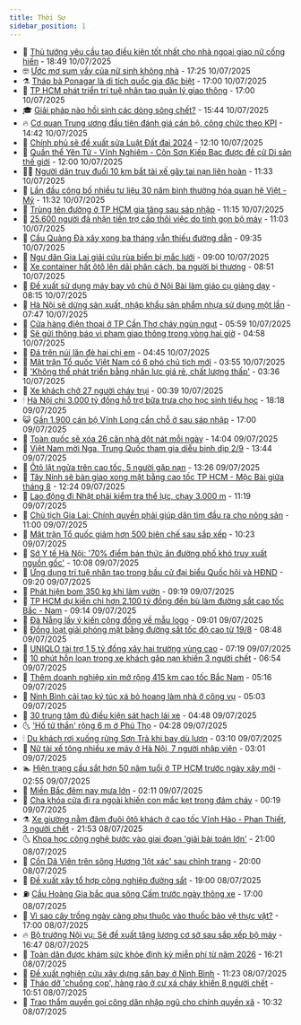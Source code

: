 ```yaml
---
title: Thời Sự
sidebar_position: 1
---
```


<!-- vnexpress-thoi-su:START -->
- 🦒 [Thủ tướng yêu cầu tạo điều kiện tốt nhất cho nhà ngoại giao nữ cống hiến](https://vnexpress.net/thu-tuong-yeu-cau-tao-dieu-kien-tot-nhat-cho-nha-ngoai-giao-nu-cong-hien-4912724.html) - 18:49 10/07/2025
- 🤓 [Ước mơ sum vầy của nữ sinh không nhà](https://vnexpress.net/uoc-mo-sum-vay-cua-nu-sinh-khong-nha-4910681.html) - 17:25 10/07/2025
- ⚗️ [Tháp bà Ponagar là di tích quốc gia đặc biệt](https://vnexpress.net/thap-ba-ponagar-la-di-tich-quoc-gia-dac-biet-4912700.html) - 17:00 10/07/2025
- 🌊 [TP HCM phát triển trí tuệ nhân tạo quản lý giao thông](https://vnexpress.net/tp-hcm-phat-trien-tri-tue-nhan-tao-quan-ly-giao-thong-4912665.html) - 17:00 10/07/2025
- 🎓 [Giải pháp nào hồi sinh các dòng sông chết?](https://vnexpress.net/giai-phap-nao-hoi-sinh-cac-dong-song-chet-4912353.html) - 15:44 10/07/2025
- 🔥 [Cơ quan Trung ương đầu tiên đánh giá cán bộ, công chức theo KPI](https://vnexpress.net/co-quan-trung-uong-dau-tien-danh-gia-can-bo-cong-chuc-theo-kpi-4912642.html) - 14:42 10/07/2025
- 🦏 [Chính phủ sẽ đề xuất sửa Luật Đất đai 2024](https://vnexpress.net/chinh-phu-se-de-xuat-sua-luat-dat-dai-2024-4912670.html) - 12:10 10/07/2025
- 👺 [Quần thể Yên Tử - Vĩnh Nghiêm - Côn Sơn Kiếp Bạc được đề cử Di sản thế giới](https://vnexpress.net/quan-the-yen-tu-vinh-nghiem-con-son-kiep-bac-duoc-de-cu-di-san-the-gioi-4912574.html) - 12:00 10/07/2025
- 🧑‍🏫 [Người dân truy đuổi 10 km bắt tài xế gây tai nạn liên hoàn](https://vnexpress.net/nguoi-dan-truy-duoi-10-km-bat-tai-xe-gay-tai-nan-lien-hoan-4912679.html) - 11:33 10/07/2025
- 🚦 [Lần đầu công bố nhiều tư liệu 30 năm bình thường hóa quan hệ Việt - Mỹ](https://vnexpress.net/lan-dau-cong-bo-nhieu-tu-lieu-30-nam-binh-thuong-hoa-quan-he-viet-my-4912525.html) - 11:32 10/07/2025
- 🎉 [Trùng tên đường ở TP HCM gia tăng sau sáp nhập](https://vnexpress.net/trung-ten-duong-o-tp-hcm-gia-tang-sau-sap-nhap-4912637.html) - 11:15 10/07/2025
- 🦒 [25.600 người đã nhận tiền trợ cấp thôi việc do tinh gọn bộ máy](https://vnexpress.net/25-600-nguoi-da-nhan-tien-tro-cap-thoi-viec-do-tinh-gon-bo-may-4912627.html) - 11:03 10/07/2025
- 🤗 [Cầu Quảng Đà xây xong ba tháng vẫn thiếu đường dẫn](https://vnexpress.net/cau-quang-da-xay-xong-ba-thang-van-thieu-duong-dan-4912558.html) - 09:35 10/07/2025
- 💼 [Ngư dân Gia Lai giải cứu rùa biển bị mắc lưới](https://vnexpress.net/ngu-dan-gia-lai-giai-cuu-rua-bien-bi-mac-luoi-4912547.html) - 09:00 10/07/2025
- 🤩 [Xe container hất ôtô lên dải phân cách, ba người bị thương](https://vnexpress.net/xe-container-hat-oto-len-dai-phan-cach-ba-nguoi-bi-thuong-4912561.html) - 08:51 10/07/2025
- 🤡 [Đề xuất sử dụng máy bay vô chủ ở Nội Bài làm giáo cụ giảng dạy](https://vnexpress.net/de-xuat-su-dung-may-bay-vo-chu-o-noi-bai-lam-giao-cu-giang-day-4912521.html) - 08:15 10/07/2025
- 💯 [Hà Nội sẽ dừng sản xuất, nhập khẩu sản phẩm nhựa sử dụng một lần](https://vnexpress.net/ha-noi-se-dung-san-xuat-nhap-khau-san-pham-nhua-su-dung-mot-lan-4912480.html) - 07:47 10/07/2025
- 👺 [Cửa hàng điện thoại ở TP Cần Thơ cháy ngùn ngụt](https://vnexpress.net/cua-hang-dien-thoai-o-tp-can-tho-chay-ngun-ngut-4912478.html) - 05:59 10/07/2025
- 🌮 [Sẽ gửi thông báo vi phạm giao thông trong vòng hai giờ](https://vnexpress.net/se-gui-thong-bao-vi-pham-giao-thong-trong-vong-hai-gio-4912400.html) - 04:58 10/07/2025
- 🥸 [Đá trên núi lăn đè hai chị em](https://vnexpress.net/da-tren-nui-lan-de-hai-chi-em-4912443.html) - 04:45 10/07/2025
- 🐻 [Mặt trận Tổ quốc Việt Nam có 6 phó chủ tịch mới](https://vnexpress.net/mat-tran-to-quoc-viet-nam-co-6-pho-chu-tich-moi-4912396.html) - 03:55 10/07/2025
- 👀 [&#39;Không thể phát triển bằng nhân lực giá rẻ, chất lượng thấp&#39;](https://vnexpress.net/khong-the-phat-trien-bang-nhan-luc-gia-re-chat-luong-thap-4912328.html) - 03:36 10/07/2025
- 🤔 [Xe khách chở 27 người cháy trụi](https://vnexpress.net/xe-khach-cho-27-nguoi-chay-trui-4912255.html) - 00:39 10/07/2025
- 🕯 [Hà Nội chi 3.000 tỷ đồng hỗ trợ bữa trưa cho học sinh tiểu học](https://vnexpress.net/ha-noi-chi-3-000-ty-dong-ho-tro-bua-trua-cho-hoc-sinh-tieu-hoc-4912215.html) - 18:18 09/07/2025
- 😺 [Gần 1.900 cán bộ Vĩnh Long cần chỗ ở sau sáp nhập](https://vnexpress.net/gan-1-900-can-bo-vinh-long-can-cho-o-sau-sap-nhap-4912174.html) - 17:00 09/07/2025
- 🦆 [Toàn quốc sẽ xóa 26 căn nhà dột nát mỗi ngày](https://vnexpress.net/toan-quoc-se-xoa-26-can-nha-dot-nat-moi-ngay-4912200.html) - 14:04 09/07/2025
- 🧰 [Việt Nam mời Nga, Trung Quốc tham gia diễu binh dịp 2/9](https://vnexpress.net/viet-nam-moi-nga-trung-quoc-tham-gia-dieu-binh-dip-2-9-4912204.html) - 13:44 09/07/2025
- 🦍 [Ôtô lật ngửa trên cao tốc, 5 người gặp nạn](https://vnexpress.net/oto-lat-ngua-tren-cao-toc-5-nguoi-gap-nan-4912207.html) - 13:26 09/07/2025
- 🧰 [Tây Ninh sẽ bàn giao xong mặt bằng cao tốc TP HCM - Mộc Bài giữa tháng 8](https://vnexpress.net/tay-ninh-se-ban-giao-xong-mat-bang-cao-toc-tp-hcm-moc-bai-giua-thang-8-4912190.html) - 12:24 09/07/2025
- 💃 [Lao động đi Nhật phải kiểm tra thể lực, chạy 3.000 m](https://vnexpress.net/lao-dong-di-nhat-phai-kiem-tra-the-luc-chay-3-000-m-4912129.html) - 11:19 09/07/2025
- 🧰 [Chủ tịch Gia Lai: Chính quyền phải giúp dân tìm đầu ra cho nông sản](https://vnexpress.net/chu-tich-gia-lai-chinh-quyen-phai-giup-dan-tim-dau-ra-cho-nong-san-4912000.html) - 11:00 09/07/2025
- 🚀 [Mặt trận Tổ quốc giảm hơn 500 biên chế sau sắp xếp](https://vnexpress.net/mat-tran-to-quoc-giam-hon-500-bien-che-sau-sap-xep-4912148.html) - 10:23 09/07/2025
- 🎊 [Sở Y tế Hà Nội: &#39;70% điểm bán thức ăn đường phố khó truy xuất nguồn gốc&#39;](https://vnexpress.net/so-y-te-ha-noi-70-diem-ban-thuc-an-duong-pho-kho-truy-xuat-nguon-goc-4912026.html) - 10:08 09/07/2025
- 🤭 [Ứng dụng trí tuệ nhân tạo trong bầu cử đại biểu Quốc hội và HĐND](https://vnexpress.net/ung-dung-tri-tue-nhan-tao-trong-bau-cu-dai-bieu-quoc-hoi-va-hdnd-4912131.html) - 09:20 09/07/2025
- 🤗 [Phát hiện bom 350 kg khi làm vườn](https://vnexpress.net/phat-hien-bom-350-kg-khi-lam-vuon-4912119.html) - 09:19 09/07/2025
- 🌈 [TP HCM dự kiến chi hơn 2.100 tỷ đồng đền bù làm đường sắt cao tốc Bắc - Nam](https://vnexpress.net/tp-hcm-du-kien-chi-hon-2-100-ty-dong-den-bu-lam-duong-sat-cao-toc-bac-nam-4912117.html) - 09:14 09/07/2025
- 🦣 [Đà Nẵng lấy ý kiến cộng đồng về mẫu logo](https://vnexpress.net/da-nang-lay-y-kien-cong-dong-ve-mau-logo-4912095.html) - 09:01 09/07/2025
- 🎡 [Đồng loạt giải phóng mặt bằng đường sắt tốc độ cao từ 19/8](https://vnexpress.net/dong-loat-giai-phong-mat-bang-duong-sat-toc-do-cao-tu-19-8-4912054.html) - 08:48 09/07/2025
- 🦏 [UNIQLO tài trợ 1,5 tỷ đồng xây hai trường vùng cao](https://vnexpress.net/uniqlo-tai-tro-1-5-ty-dong-xay-hai-truong-vung-cao-4912006.html) - 07:19 09/07/2025
- 🎊 [10 phút hỗn loạn trong xe khách gặp nạn khiến 3 người chết](https://vnexpress.net/10-phut-hon-loan-trong-xe-khach-gap-nan-khien-3-nguoi-chet-4911891.html) - 06:54 09/07/2025
- 🫶 [Thêm doanh nghiệp xin mở rộng 415 km cao tốc Bắc Nam](https://vnexpress.net/them-doanh-nghiep-xin-mo-rong-415-km-cao-toc-bac-nam-4911992.html) - 05:16 09/07/2025
- 🤔 [Ninh Bình cải tạo ký túc xá bỏ hoang làm nhà ở công vụ](https://vnexpress.net/ninh-binh-cai-tao-ky-tuc-xa-bo-hoang-lam-nha-o-cong-vu-4911972.html) - 05:03 09/07/2025
- 🤠 [30 trung tâm đủ điều kiện sát hạch lái xe](https://vnexpress.net/30-trung-tam-du-dieu-kien-sat-hach-lai-xe-4911985.html) - 04:48 09/07/2025
- 🌜 [&#39;Hố tử thần&#39; rộng 6 m ở Phú Thọ](https://vnexpress.net/ho-tu-than-rong-6-m-o-phu-tho-4911949.html) - 04:28 09/07/2025
- 🕯 [Du khách rơi xuống rừng Sơn Trà khi bay dù lượn](https://vnexpress.net/du-khach-roi-xuong-rung-son-tra-khi-bay-du-luon-4911923.html) - 03:10 09/07/2025
- 🤔 [Nữ tài xế tông nhiều xe máy ở Hà Nội, 7 người nhập viện](https://vnexpress.net/nu-tai-xe-tong-nhieu-xe-may-o-ha-noi-7-nguoi-nhap-vien-4911920.html) - 03:01 09/07/2025
- 🏊 [Hiện trạng cầu sắt hơn 50 năm tuổi ở TP HCM trước ngày xây mới](https://vnexpress.net/hien-trang-cau-sat-hon-50-nam-tuoi-o-tp-hcm-truoc-ngay-xay-moi-4911821.html) - 02:55 09/07/2025
- 🌮 [Miền Bắc đêm nay mưa lớn](https://vnexpress.net/mien-bac-dem-nay-mua-lon-4911842.html) - 02:11 09/07/2025
- 🫣 [Cha khóa cửa đi ra ngoài khiến con mắc kẹt trong đám cháy](https://vnexpress.net/cha-khoa-cua-di-ra-ngoai-khien-con-mac-ket-trong-dam-chay-4911831.html) - 00:19 09/07/2025
- ⚗️ [Xe giường nằm đâm đuôi ôtô khách ở cao tốc Vĩnh Hảo - Phan Thiết, 3 người chết](https://vnexpress.net/xe-giuong-nam-dam-duoi-oto-khach-o-cao-toc-vinh-hao-phan-thiet-3-nguoi-chet-4911816.html) - 21:53 08/07/2025
- 🌜 [Khoa học công nghệ bước vào giai đoạn &#39;giải bài toán lớn&#39;](https://vnexpress.net/khoa-hoc-cong-nghe-buoc-vao-giai-doan-giai-bai-toan-lon-4911462.html) - 21:00 08/07/2025
- 🌁 [Cồn Dã Viên trên sông Hương &#39;lột xác&#39; sau chỉnh trang](https://vnexpress.net/con-da-vien-tren-song-huong-lot-xac-sau-chinh-trang-4911302.html) - 20:00 08/07/2025
- 🐲 [Đề xuất xây tổ hợp công nghiệp đường sắt](https://vnexpress.net/de-xuat-xay-to-hop-cong-nghiep-duong-sat-4911535.html) - 19:00 08/07/2025
- ⛽️ [Cầu Hoàng Gia bắc qua sông Cấm trước ngày thông xe](https://vnexpress.net/cau-hoang-gia-bac-qua-song-cam-truoc-ngay-thong-xe-4911632.html) - 17:00 08/07/2025
- 🗽 [Vì sao cây trồng ngày càng phụ thuộc vào thuốc bảo vệ thực vật?](https://vnexpress.net/vi-sao-cay-trong-ngay-cang-phu-thuoc-vao-thuoc-bao-ve-thuc-vat-4910774.html) - 17:00 08/07/2025
- 🔥 [Bộ trưởng Nội vụ: Sẽ đề xuất tăng lương cơ sở sau sắp xếp bộ máy](https://vnexpress.net/bo-truong-noi-vu-se-de-xuat-tang-luong-co-so-sau-sap-xep-bo-may-4911808.html) - 16:47 08/07/2025
- 💯 [Toàn dân được khám sức khỏe định kỳ miễn phí từ năm 2026](https://vnexpress.net/toan-dan-duoc-kham-suc-khoe-dinh-ky-mien-phi-tu-nam-2026-4911801.html) - 16:21 08/07/2025
- 🦆 [Đề xuất nghiên cứu xây dựng sân bay ở Ninh Bình](https://vnexpress.net/de-xuat-nghien-cuu-xay-dung-san-bay-o-ninh-binh-4911729.html) - 11:23 08/07/2025
- 🫣 [Tháo dỡ &#39;chuồng cọp&#39;, hàng rào ở cư xá cháy khiến 8 người chết](https://vnexpress.net/thao-do-chuong-cop-hang-rao-o-cu-xa-chay-khien-8-nguoi-chet-4911730.html) - 10:51 08/07/2025
- 🤡 [Trao thẩm quyền gọi công dân nhập ngũ cho chính quyền xã](https://vnexpress.net/trao-tham-quyen-goi-cong-dan-nhap-ngu-cho-chinh-quyen-xa-4911608.html) - 10:32 08/07/2025<!-- vnexpress-thoi-su:END -->